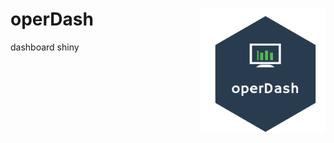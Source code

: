 # operDash <img src="https://raw.githubusercontent.com/ValeriaNiceria/operDash/master/inst/www/img/operDash.png" width="200px" align="right"/>

dashboard shiny